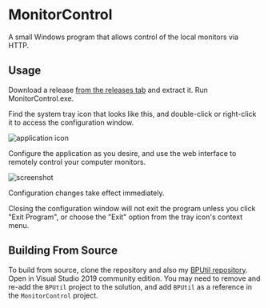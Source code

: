 # MonitorControl
A small Windows program that allows control of the local monitors via HTTP.

## Usage

Download a release [from the releases tab]() and extract it.  Run MonitorControl.exe.

Find the system tray icon that looks like this, and double-click or right-click it to access the configuration window.

![application icon](https://i.imgur.com/8nPtNH5.png)

Configure the application as you desire, and use the web interface to remotely control your computer monitors.

![screenshot](https://i.imgur.com/YfDzXkt.png)

Configuration changes take effect immediately.

Closing the configuration window will not exit the program unless you click "Exit Program", or choose the "Exit" option from the tray icon's context menu.

## Building From Source

To build from source, clone the repository and also my [BPUtil repository](https://github.com/bp2008/BPUtil).  Open in Visual Studio 2019 community edition.  You may need to remove and re-add the `BPUtil` project to the solution, and add `BPUtil` as a reference in the `MonitorControl` project.
